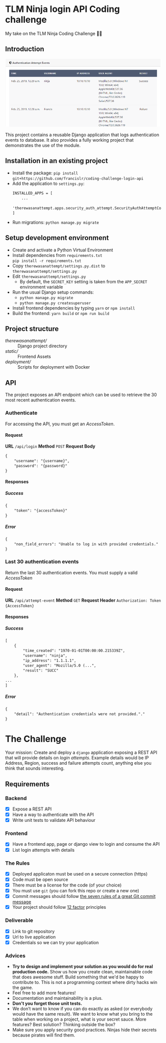 # TLM Ninja login API Coding challenge

My take on the TLM Ninja Coding Challenge 🐱‍👤

## Introduction
![Demo](demo.png)

This project contains a reusable Django application that logs authentication events to database.
It also provides a fully working project that demonstrates the use of the module.

## Installation in an existing project

* Install the package: `pip install git+https://github.com/francislr/coding-challenge-login-api`
* Add the application to `settings.py`:
    ```
    INSTALLED_APPS = [
        ...
        'therewasanattempt.apps.security_auth_attempt.SecurityAuthAttemptConfig',
    ]
    ```
* Run migrations: `python manage.py migrate`

## Setup development environment

* Create and activate a Python Virtual Environment
* Install dependencies from `requirements.txt`<br>
  `pip install -r requirements.txt`
* Copy `therewasanattempt/settings.py.dist` to `therewasanattempt/settings.py`
* Edit `therewasanattempt/settings.py`
  * By default, the `SECRET_KEY` setting is taken from the `APP_SECRET` environment variable
* Run the usual Django setup commands:
  * `python manage.py migrate`
  * `python manage.py createsuperuser`
* Install frontend dependencies by typing `yarn` or `npm install`
* Build the frontend: `yarn build` or `npm run build`

## Project structure

<dl>
  <dt><i>therewasanattempt/</i></dt>
  <dd>Django project directory</dd>
  <dt><i>static/</i></dt>
  <dd>Frontend Assets</dd>
  <dt><i>deployment/</i></dt>
  <dd>Scripts for deployment with Docker</dd>
</dl>

## API

The project exposes an API endpoint which can be used to retrieve the 30 most recent authentication events.

### Authenticate

For accessing the API, you must get an *AccessToken*.

#### Request
**URL**
`/api/login`
**Method**
`POST`
**Request Body**
```
{
    "username": "{username}",
    "password": "{password}"
}
```

#### Responses
##### Success
```
{
    "token": "{accessToken}"
}
```
##### Error
```
{
    "non_field_errors": "Unable to log in with provided credentials."
}
```


### Last 30 authentication events

Return the last 30 authentication events.
You must supply a valid *AccessToken* 

#### Request
**URL**
`/api/attempt-event`
**Method**
`GET`
**Request Header**
`Authorization: Token {AccessToken}`

#### Responses
##### Success
```
[
    {
        "time_created": "1970-01-01T00:00:00.215339Z",
        "username": "ninja",
        "ip_address": "1.1.1.1",
        "user_agent": "Mozilla/5.0 (...",
        "result": "SUCC"
    },
...
]
```
##### Error
```
{
    "detail": "Authentication credentials were not provided."."
}
```


# The Challenge

Your mission: Create and deploy a `django` application exposing a REST API that will provide details on _login attempts_.
Example details would be IP Address, Region, success and failure attempts count, anything else you think that sounds interesting.

## Requirements

### Backend

- [x] Expose a REST API
- [x] Have a way to authenticate with the API
- [x] Write unit tests to validate API behaviour

### Frontend

- [x] Have a frontend app, page or django view to login and consume the API
- [x] List login attempts with details

### The Rules

- [x] Deployed applicaton must be used on a secure connection (https)
- [x] Code must be open source
- [x] There must be a license for the code (of your choice)
- [x] You must use `git` (you can fork this repo or create a new one)
- [x] Commit messages should follow [the seven rules of a great Git commit message](https://chris.beams.io/posts/git-commit/)
- [x] Your project should follow [12 factor](https://12factor.net/) principles

### Deliverable

- [x] Link to git repository
- [x] Url to live application
- [x] Credentials so we can try your application

### Advices

* **Try to design and implement your solution as you would do for real production code.** Show us how you create clean, maintainable code that does awesome stuff. Build something that we'd be happy to contribute to. This is not a programming contest where dirty hacks win the game.
* Feel free to add more features!
* Documentation and maintainability is a plus.
* **Don't you forget those unit tests.**
* We don’t want to know if you can do exactly as asked (or everybody would have the same result). We want to know what you bring to the table when working on a project, what is your secret sauce. More features? Best solution? Thinking outside the box?
* Make sure you apply security good practices. Ninjas hide their secrets because pirates will find them.

